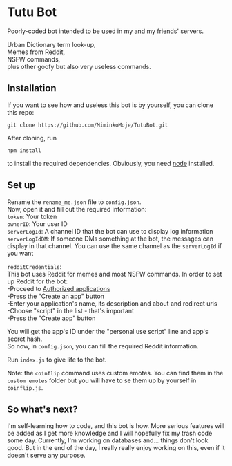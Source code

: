 # Tutu Bot

Poorly-coded bot intended to be used in my and my friends' servers.

Urban Dictionary term look-up,  
Memes from Reddit,  
NSFW commands,  
plus other goofy but also very useless commands.

## Installation

If you want to see how and useless this bot is by yourself, you can clone this repo:
```
git clone https://github.com/MiminkoMoje/TutuBot.git
```
After cloning, run
```
npm install
```
to install the required dependencies. Obviously, you need [node](https://nodejs.org/en/) installed.

## Set up

Rename the `rename_me.json` file to `config.json`.  
Now, open it and fill out the required information:  
`token`: Your token  
`ownerID`: Your user ID  
`serverLogId`: A channel ID that the bot can use to display log information  
`serverLogIdDM`: If someone DMs something at the bot, the messages can display in that channel. You can use the same channel as the `serverLogId` if you want

`redditCredentials`:  
This bot uses Reddit for memes and most NSFW commands. In order to set up Reddit for the bot:  
-Proceed to [Authorized applications](https://reddit.com/prefs/apps/)  
-Press the "Create an app" button  
-Enter your application's name, its description and about and redirect uris  
-Choose "script" in the list - that's important  
-Press the "Create app" button  

You will get the app's ID under the "personal use script" line and app's secret hash.  
So now, in `config.json`, you can fill the required Reddit information.  

Run `index.js` to give life to the bot.  

Note: the `coinflip` command uses custom emotes. You can find them in the `custom emotes` folder but you will have to se them up by yourself in `coinflip.js`.

## So what's next?

I'm self-learning how to code, and this bot is how. More serious features will be added as I get more knowledge and I will hopefully fix my trash code some day. Currently, I'm working on databases and... things don't look good. But in the end of the day, I really really enjoy working on this, even if it doesn't serve any purpose.
